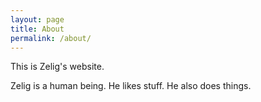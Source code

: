 ```yaml
---
layout: page
title: About
permalink: /about/
---
```


This is Zelig's website.

Zelig is a human being. He likes stuff. He also does things.
